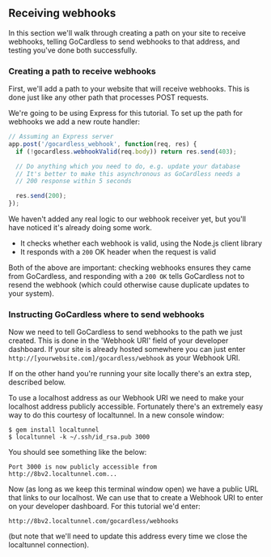 ## Receiving webhooks

In this section we'll walk through creating a path on your site to receive webhooks, telling GoCardless to send webhooks to that address, and testing you've done both successfully.

### Creating a path to receive webhooks

First, we'll add a path to your website that will receive webhooks. This is done just like any other path that processes POST requests.

We're going to be using Express for this tutorial. To set up the path for webhooks we add a new route handler:

```js
// Assuming an Express server
app.post('/gocardless_webhook', function(req, res) {
  if (!gocardless.webhookValid(req.body)) return res.send(403);

  // Do anything which you need to do, e.g. update your database
  // It's better to make this asynchronous as GoCardless needs a
  // 200 response within 5 seconds

  res.send(200);
});
```

We haven't added any real logic to our webhook receiver yet, but you'll have noticed it's already doing some work.

* It checks whether each webhook is valid, using the Node.js client library
* It responds with a `200` OK header when the request is valid

Both of the above are important: checking webhooks ensures they came from GoCardless, and responding with a `200 OK` tells GoCardless not to resend the webhook (which could otherwise cause duplicate updates to your system).

### Instructing GoCardless where to send webhooks

Now we need to tell GoCardless to send webhooks to the path we just created. This is done in the 'Webhook URI' field of your developer dashboard. If your site is already hosted somewhere you can just enter `http://[yourwebsite.com]/gocardless/webhook` as your Webhook URI.

If on the other hand you're running your site locally there's an extra step, described below.

To use a localhost address as our Webhook URI we need to make your localhost address publicly accessible. Fortunately there's an extremely easy way to do this courtesy of localtunnel. In a new console window:

    $ gem install localtunnel
    $ localtunnel -k ~/.ssh/id_rsa.pub 3000

You should see something like the below:

    Port 3000 is now publicly accessible from
    http://8bv2.localtunnel.com...

Now (as long as we keep this terminal window open) we have a public URL that links to our localhost. We can use that to create a Webhook URI to enter on your developer dashboard. For this tutorial we'd enter:

    http://8bv2.localtunnel.com/gocardless/webhooks

(but note that we'll need to update this address every time we close the localtunnel connection).
